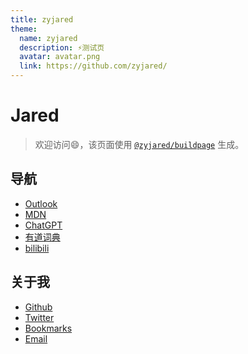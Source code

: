 ```yaml
---
title: zyjared
theme:
  name: zyjared
  description: ⚡测试页
  avatar: avatar.png
  link: https://github.com/zyjared/
---
```


# **Jared**

> 欢迎访问😄，该页面使用 [`@zyjared/buildpage`](https://github.com/zyjared/site) 生成。

## 导航

+ [Outlook](https://outlook.live.com/)
+ [MDN](https://developer.mozilla.org/zh-CN/)
+ [ChatGPT](https://chatgpt.com/?temporary-chat=true)
+ [有道词典](https://dict.youdao.com/)
+ [bilibili](https://www.bilibili.com/)

## 关于我

- [Github](https://github.com/zyjared/)
- [Twitter](https://x.com/home)
- [Bookmarks](https://github.com/zyjared/zyjared/tree/main/bookmarks)
- [Email](mailto:zyjared@outlook.com)

<!-- ![Top Langs](https://github-readme-stats.vercel.app/api/top-langs/?username=zyjared&layout=compact&theme=onedark) -->

<!--

Here are some ideas to get you started:

- 🔭 I’m currently working on ...
- 🌱 I’m currently learning ...
- 👯 I’m looking to collaborate on ...
- 🤔 I’m looking for help with ...
- 💬 Ask me about ...
- 📫 How to reach me: ...
- 😄 Pronouns: ...
- ⚡ Fun fact: ...

-->
